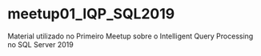 # meetup01_IQP_SQL2019
Material utilizado no Primeiro Meetup sobre o Intelligent Query Processing no SQL Server 2019
